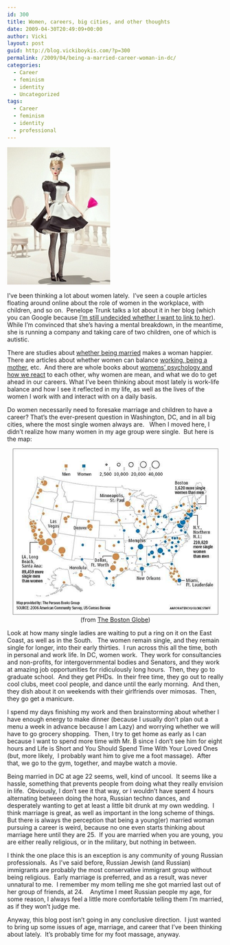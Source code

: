 ```yaml
---
id: 300
title: Women, careers, big cities, and other thoughts
date: 2009-04-30T20:49:09+00:00
author: Vicki
layout: post
guid: http://blog.vickiboykis.com/?p=300
permalink: /2009/04/being-a-married-career-woman-in-dc/
categories:
  - Career
  - feminism
  - identity
  - Uncategorized
tags:
  - Career
  - feminism
  - identity
  - professional
---
```

[<img class="aligncenter size-full wp-image-301" title="maid" src="https://raw.githubusercontent.com/veekaybee/wlb/gh-pages/assets/images/2009/04/maid.jpg" alt="maid" width="240" height="320" />](https://raw.githubusercontent.com/veekaybee/wlb/gh-pages/assets/images/2009/04/maid.jpg)

I&#8217;ve been thinking a lot about women lately.  I&#8217;ve seen a couple articles floating around online about the role of women in the workplace, with children, and so on.  Penelope Trunk talks a lot about it in her blog (which you can Google because [I&#8217;m still undecided whether I want to link to her](http://blog.vickiboykis.com/?p=250)).   While I&#8217;m convinced that she&#8217;s having a mental breakdown, in the meantime, she is running a company and taking care of two children, one of which is autistic.

There are studies about [whether being married](http://www.koreatimes.co.kr/www/news/nation/2009/03/117_42179.html) makes a woman happier.  There are articles about whether women can balance [working, being a mother](http://www.brazencareerist.com/2009/04/28/truths-about-modern-motherhood-and-having-it-all), etc.  And there are whole books about [womens&#8217; psychology and how we react](http://www.amazon.com/exec/obidos/ASIN/097901736X/boingboing) to each other, why women are mean, and what we do to get ahead in our careers. What I&#8217;ve been thinking about most lately is work-life balance and how I see it reflected in my life, as well as the lives of the women I work with and interact with on a daily basis.

Do women necessarily need to foresake marriage and children to have a career? That&#8217;s the ever-present question in Washington, DC, and in all big cities, where the most single women always are.   When I moved here, I didn&#8217;t realize how many women in my age group were single.  But here is the map:

<p style="text-align: center;">
  <a href="https://raw.githubusercontent.com/veekaybee/wlb/gh-pages/assets/images/2009/04/singlemap.jpg"><img class="aligncenter size-full wp-image-304" title="singlemap" src="https://raw.githubusercontent.com/veekaybee/wlb/gh-pages/assets/images/2009/04/singlemap.jpg" alt="singlemap" width="479" height="387" /></a>(from <a href="http://www.boston.com/bostonglobe/ideas/articles/2008/03/30/a_singles_map_of_the_united_states_of_america/">The Boston Globe</a>)
</p>

<p style="text-align: left;">
  Look at how many single ladies are waiting to put a ring on it on the East Coast, as well as in the South.   The women remain single, and they remain single for longer, into their early thirties.  I run across this all the time, both in personal and work life. In DC, women work.  They work for consultancies and non-profits, for intergovernmental bodies and Senators, and they work at amazing job opportunities for ridiculously long hours.  Then, they go to graduate school.  And they get PHDs.  In their free time, they go out to really cool clubs, meet cool people, and dance until the early morning.  And then, they dish about it on weekends with their girlfriends over mimosas.  Then, they go get a manicure.
</p>

<p style="text-align: left;">
  I spend my days finishing my work and then brainstorming about whether I have enough energy to make dinner (because I usually don&#8217;t plan out a menu a week in advance because I am Lazy) and worrying whether we will have to go grocery shopping.  Then, I try to get home as early as I can because I want to spend more time with Mr. B since I don&#8217;t see him for eight hours and Life is Short and You Should Spend Time With Your Loved Ones (but, more likely,  I probably want him to give me a foot massage).  After that, we go to the gym, together, and maybe watch a movie.
</p>

<p style="text-align: left;">
  <p style="text-align: left;">
    Being married in DC at age 22 seems, well, kind of uncool.  It seems like a hassle, something that prevents people from doing what they really envision in life.  Obviously, I don&#8217;t see it that way, or I wouldn&#8217;t have spent 4 hours alternating between doing the hora, Russian techno dances, and desperately wanting to get at least a little bit drunk at my own wedding.  I think marriage is great, as well as important in the long scheme of things.  But there is always the perception that being a young(er) married woman pursuing a career is weird, because no one even starts thinking about marriage here until they are 25.  If you are married when you are young, you are either really religious, or in the military, but nothing in between.
  </p>
  
  <p style="text-align: left;">
    I think the one place this is an exception is any community of young Russian professionals.  As I&#8217;ve said before, Russian Jewish (and Russian) immigrants are probably the most conservative immigrant group without being religious.  Early marriage is preferred, and as a result, was never unnatural to me.  I remember my mom telling me she got married last out of her group of friends, at 24.    Anytime I meet Russian people my age, for some reason, I always feel a little more comfortable telling them I&#8217;m married, as if they won&#8217;t judge me.
  </p>
  
  <p style="text-align: left;">
    Anyway, this blog post isn&#8217;t going in any conclusive direction.  I just wanted to bring up some issues of age, marriage, and career that I&#8217;ve been thinking about lately.  It&#8217;s probably time for my foot massage, anyway.
  </p>
  
  <p style="text-align: left;">